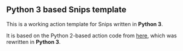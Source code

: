 ## Python 3 based Snips template
This is a working action template for Snips written in **Python 3**.

It is based on the Python 2-based action code from [here](https://github.com/snipsco/snips-app-template-py/blob/master/README.md), which was rewritten in **Python 3**.
